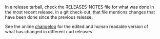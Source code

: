 <!--
Copyright (C) Daniel Stenberg, <daniel@haxx.se>, et al.

SPDX-License-Identifier: curl
-->

In a release tarball, check the RELEASES-NOTES file for what was done in the
most recent release. In a git check-out, that file mentions changes that have
been done since the previous release.

See the online [changelog](https://curl.se/changes.html) for the edited and
human readable version of what has changed in different curl releases.
